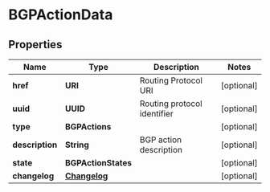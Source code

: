 

# BGPActionData


## Properties

| Name | Type | Description | Notes |
|------------ | ------------- | ------------- | -------------|
|**href** | **URI** | Routing Protocol URI |  [optional] |
|**uuid** | **UUID** | Routing protocol identifier |  [optional] |
|**type** | **BGPActions** |  |  [optional] |
|**description** | **String** | BGP action description |  [optional] |
|**state** | **BGPActionStates** |  |  [optional] |
|**changelog** | [**Changelog**](Changelog.md) |  |  [optional] |



